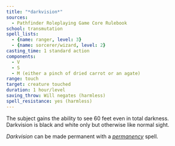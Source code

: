 ```yaml
---
title: "*darkvision*"
sources:
  - Pathfinder Roleplaying Game Core Rulebook
school: transmutation
spell_lists:
  - {name: ranger, level: 3}
  - {name: sorcerer/wizard, level: 2}
casting_time: 1 standard action
components:
  - V
  - S
  - M (either a pinch of dried carrot or an agate)
range: touch
target: creature touched
duration: 1 hour/level
saving_throw: Will negates (harmless)
spell_resistance: yes (harmless)
---
```


The subject gains the ability to see 60 feet even in total darkness. Darkvision is black and white only but otherwise like normal sight.

*Darkvision* can be made permanent with a [*permanency*](/spells/permanency/) spell.

